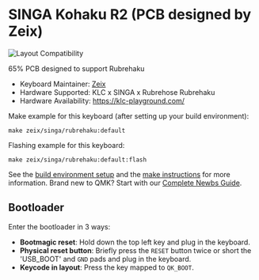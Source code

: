 # SINGA Kohaku R2 (PCB designed by Zeix)

![Layout Compatibility](https://i.imgur.com/jTkWkJd.png)

65% PCB designed to support Rubrehaku

-   Keyboard Maintainer: [Zeix](https://github.com/itsme-zeix)
-   Hardware Supported: KLC x SINGA x Rubrehose Rubrehaku
-   Hardware Availability: https://klc-playground.com/

Make example for this keyboard (after setting up your build environment):

    make zeix/singa/rubrehaku:default

Flashing example for this keyboard:

    make zeix/singa/rubrehaku:default:flash

See the [build environment setup](https://docs.qmk.fm/#/getting_started_build_tools) and the [make instructions](https://docs.qmk.fm/#/getting_started_make_guide) for more information. Brand new to QMK? Start with our [Complete Newbs Guide](https://docs.qmk.fm/#/newbs).

## Bootloader

Enter the bootloader in 3 ways:

-   **Bootmagic reset**: Hold down the top left key and plug in the keyboard.
-   **Physical reset button**: Briefly press the `RESET` button twice or short the 'USB_BOOT' and `GND` pads and plug in the keyboard.
-   **Keycode in layout**: Press the key mapped to `QK_BOOT`.
